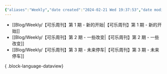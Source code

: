 ```yaml
---
{"aliases":"Weekly","date created":"2024-02-21 Wed 19:37:53","date modified":"2024-02-25 Sun 15:26:18","dg-publish":true,"permalink":"/Guide/Weekly/","dgPassFrontmatter":true}
---
```



- [[Blog/Weekly/【可乐周刊】第 1 期 - 新的开始\|【可乐周刊】第 1 期 - 新的开始]]
- [[Blog/Weekly/【可乐周刊】第 2 期 - 一些改变\|【可乐周刊】第 2 期 - 一些改变]]
- [[Blog/Weekly/【可乐周刊】第 3 期 - 未来停车\|【可乐周刊】第 3 期 - 未来停车]]

{ .block-language-dataview}
